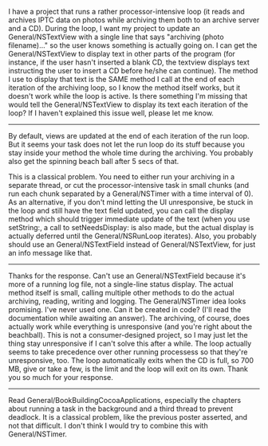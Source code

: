I have a project that runs a rather processor-intensive loop (it reads and archives IPTC data on photos while archiving them both to an archive server and a CD). During the loop, I want my project to update an General/NSTextView with a single line that says "archiving (photo filename)..." so the user knows something is actually going on.
I can get the General/NSTextView to display text in other parts of the program (for instance, if the user hasn't inserted a blank CD, the textview displays text instructing the user to insert a CD before he/she can continue). The method I use to display that text is the SAME method I call at the end of each iteration of the archiving loop, so I know the method itself works, but it doesn't work while the loop is active.
Is there something I'm missing that would tell the General/NSTextView to display its text each iteration of the loop?
If I haven't explained this issue well, please let me know.

----
By default, views are updated at the end of each iteration of the run loop. But it seems your task does not let the run loop do its stuff because you stay inside your method the whole time during the archiving. You probably also get the spinning beach ball after 5 secs of that.

This is a classical problem. You need to either run your archiving in a separate thread, or cut the processor-intensive task in small chunks (and run each chunk separated by a General/NSTimer with a time interval of 0). As an alternative, if you don't mind letting the UI unresponsive, be stuck in the loop and still have the text field updated, you can call the     display method which should trigger immediate update of the text (when you use     setString:, a call to     setNeedsDisplay: is also made, but the actual display is actually deferred until the General/NSRunLoop iterates). Also, you probably should use an     General/NSTextField instead of     General/NSTextView, for just an info message like that.

----

Thanks for the response. Can't use an General/NSTextField because it's more of a running log file, not a single-line status display. 
The actual method itself is small, calling multiple other methods to do the actual archiving, reading, writing and logging. 
The General/NSTimer idea looks promising. I've never used one. Can it be created in code? (I'll read the documentation while awaiting an answer).
The archiving, of course, does actually work while everything is unresponsive (and you're right about the beachball). This is not a consumer-designed project, so I may just let the thing stay unresponsive if I can't solve this after a while.
The loop actually seems to take precedence over other running processess so that they're unresponsive, too.
The loop automatically exits when the CD is full, so 700 MB, give or take a few, is the limit and the loop will exit on its own.
Thank you so much for your response.

----

Read General/BookBuildingCocoaApplications, especially the chapters about running a task in the background and a third thread to prevent deadlock.
It is a classical problem, like the previous poster asserted, and not that difficult. I don't think I would try to combine this with General/NSTimer.